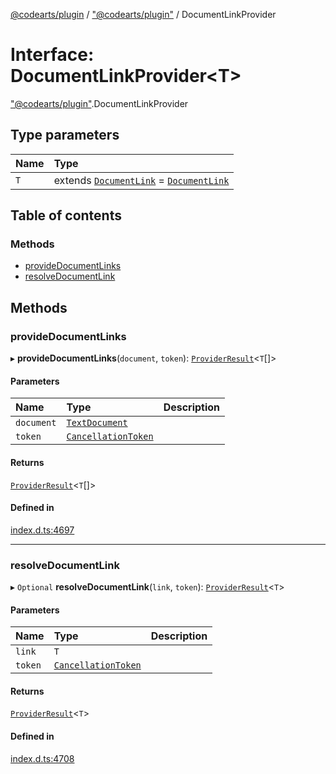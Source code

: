 [@codearts/plugin](../README.md) / ["@codearts/plugin"](../modules/_codearts_plugin_.md) / DocumentLinkProvider

# Interface: DocumentLinkProvider<T\>

["@codearts/plugin"](../modules/_codearts_plugin_.md).DocumentLinkProvider

## Type parameters

| Name | Type |
| :------ | :------ |
| `T` | extends [`DocumentLink`](../classes/codearts_plugin_.DocumentLink.md) = [`DocumentLink`](../classes/codearts_plugin_.DocumentLink.md) |

## Table of contents

### Methods

- [provideDocumentLinks](codearts_plugin_.DocumentLinkProvider.md#providedocumentlinks)
- [resolveDocumentLink](codearts_plugin_.DocumentLinkProvider.md#resolvedocumentlink)

## Methods

### provideDocumentLinks

▸ **provideDocumentLinks**(`document`, `token`): [`ProviderResult`](../modules/_codearts_plugin_.md#providerresult)<`T`[]\>

#### Parameters

| Name | Type | Description |
| :------ | :------ | :------ |
| `document` | [`TextDocument`](codearts_plugin_.TextDocument.md) |  |
| `token` | [`CancellationToken`](codearts_plugin_.CancellationToken.md) |  |

#### Returns

[`ProviderResult`](../modules/_codearts_plugin_.md#providerresult)<`T`[]\>

#### Defined in

[index.d.ts:4697](https://github.com/huaweicloud/cloudide-plugin-api/blob/b58031b/index.d.ts#L4697)

___

### resolveDocumentLink

▸ `Optional` **resolveDocumentLink**(`link`, `token`): [`ProviderResult`](../modules/_codearts_plugin_.md#providerresult)<`T`\>

#### Parameters

| Name | Type | Description |
| :------ | :------ | :------ |
| `link` | `T` |  |
| `token` | [`CancellationToken`](codearts_plugin_.CancellationToken.md) |  |

#### Returns

[`ProviderResult`](../modules/_codearts_plugin_.md#providerresult)<`T`\>

#### Defined in

[index.d.ts:4708](https://github.com/huaweicloud/cloudide-plugin-api/blob/b58031b/index.d.ts#L4708)
